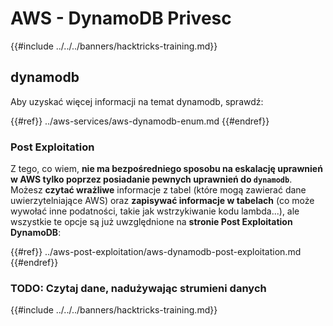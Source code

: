 # AWS - DynamoDB Privesc

{{#include ../../../banners/hacktricks-training.md}}

## dynamodb

Aby uzyskać więcej informacji na temat dynamodb, sprawdź:

{{#ref}}
../aws-services/aws-dynamodb-enum.md
{{#endref}}

### Post Exploitation

Z tego, co wiem, **nie ma bezpośredniego sposobu na eskalację uprawnień w AWS tylko poprzez posiadanie pewnych uprawnień do `dynamodb`**. Możesz **czytać wrażliwe** informacje z tabel (które mogą zawierać dane uwierzytelniające AWS) oraz **zapisywać informacje w tabelach** (co może wywołać inne podatności, takie jak wstrzykiwanie kodu lambda...), ale wszystkie te opcje są już uwzględnione na **stronie Post Exploitation DynamoDB**:

{{#ref}}
../aws-post-exploitation/aws-dynamodb-post-exploitation.md
{{#endref}}

### TODO: Czytaj dane, nadużywając strumieni danych

{{#include ../../../banners/hacktricks-training.md}}
